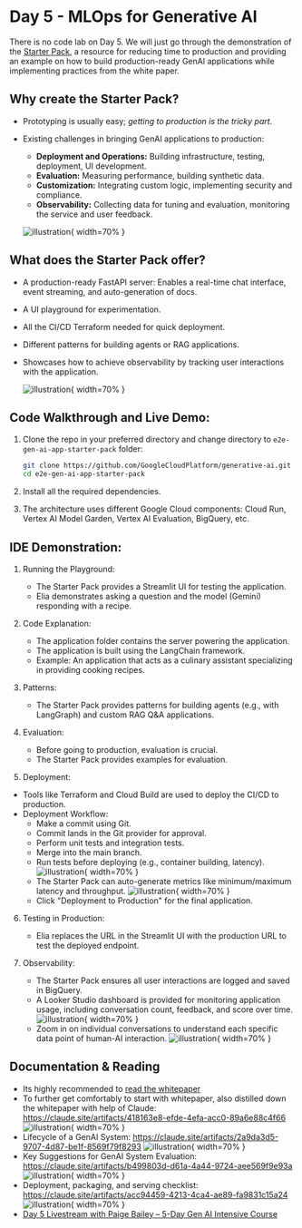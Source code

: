 # Day 5 - MLOps for Generative AI

There is no code lab on Day 5. We will just go through the demonstration of the [Starter Pack](https://github.com/GoogleCloudPlatform/generative-ai/tree/main/gemini/sample-apps/e2e-gen-ai-app-starter-pack), a resource for reducing time to production and providing an example on how to build production-ready GenAI applications while implementing practices from the white paper.

## Why create the Starter Pack?

- Prototyping is usually easy; _getting to production is the tricky part_.
- Existing challenges in bringing GenAI applications to production:

  - **Deployment and Operations:** Building infrastructure, testing, deployment, UI development.
  - **Evaluation:** Measuring performance, building synthetic data.
  - **Customization:** Integrating custom logic, implementing security and compliance.
  - **Observability:** Collecting data for tuning and evaluation, monitoring the service and user feedback.

  ![illustration](./screenshots/screenshot_1.png){ width=70% }

## What does the Starter Pack offer?

- A production-ready FastAPI server: Enables a real-time chat interface, event streaming, and auto-generation of docs.
- A UI playground for experimentation.
- All the CI/CD Terraform needed for quick deployment.
- Different patterns for building agents or RAG applications.
- Showcases how to achieve observability by tracking user interactions with the application.

  ![illustration](./screenshots/screenshot_2.png){ width=70% }

## Code Walkthrough and Live Demo:

1. Clone the repo in your preferred directory and change directory to `e2e-gen-ai-app-starter-pack` folder:

   ```bash
   git clone https://github.com/GoogleCloudPlatform/generative-ai.git
   cd e2e-gen-ai-app-starter-pack
   ```

2. Install all the required dependencies.

3. The architecture uses different Google Cloud components: Cloud Run, Vertex AI Model Garden, Vertex AI Evaluation, BigQuery, etc.

## IDE Demonstration:

1. Running the Playground:

   - The Starter Pack provides a Streamlit UI for testing the application.
   - Elia demonstrates asking a question and the model (Gemini) responding with a recipe.

2. Code Explanation:

   - The application folder contains the server powering the application.
   - The application is built using the LangChain framework.
   - Example: An application that acts as a culinary assistant specializing in providing cooking recipes.

3. Patterns:

   - The Starter Pack provides patterns for building agents (e.g., with LangGraph) and custom RAG Q&A applications.

4. Evaluation:

   - Before going to production, evaluation is crucial.
   - The Starter Pack provides examples for evaluation.

5. Deployment:

- Tools like Terraform and Cloud Build are used to deploy the CI/CD to production.
- Deployment Workflow:
    - Make a commit using Git.
    - Commit lands in the Git provider for approval.
    - Perform unit tests and integration tests.
    - Merge into the main branch.
    - Run tests before deploying (e.g., container building, latency).
    ![illustration](./screenshots/screenshot_cloud_build.png){ width=70% }
    - The Starter Pack can auto-generate metrics like minimum/maximum latency and throughput.
    ![illustration](./screenshots/screenshot_metrics.png){ width=70% }
    - Click "Deployment to Production" for the final application.

6. Testing in Production:

    - Elia replaces the URL in the Streamlit UI with the production URL to test the deployed endpoint.

7. Observability:

    - The Starter Pack ensures all user interactions are logged and saved in BigQuery.
    - A Looker Studio dashboard is provided for monitoring application usage, including conversation count, feedback, and score over time.
    ![illustration](./screenshots/screenshot_looker_1.png){ width=70% }
    - Zoom in on individual conversations to understand each specific data point of human-AI interaction. 
    ![illustration](./screenshots/screenshot_looker_2.png){ width=70% }

## Documentation & Reading

- Its highly recommended to [read the whitepaper](https://www.kaggle.com/whitepaper-operationalizing-generative-ai-on-vertex-ai-using-mlops)
- To further get comfortably to start with whitepaper, also distilled down the whitepaper with help of Claude: https://claude.site/artifacts/418163e8-efde-4efa-acc0-89a6e88c4f66
    ![illustration](./screenshots/screenshot_slide_intro.png){ width=70% }
- Lifecycle of a GenAI System: https://claude.site/artifacts/2a9da3d5-9707-4d87-be1f-8569f79f8293 
    ![illustration](./screenshots/lifecycle_of_genai_system.png){ width=70% }
- Key Suggestions for GenAI System Evaluation: https://claude.site/artifacts/b499803d-d61a-4a44-9724-aee569f9e93a
    ![illustration](./screenshots/genai_evaluation.png){ width=70% }
- Deployment, packaging, and serving checklist: https://claude.site/artifacts/acc94459-4213-4ca4-ae89-fa9831c15a24
    ![illustration](./screenshots/deployment_checklist.png){ width=70% }
- [Day 5 Livestream with Paige Bailey – 5-Day Gen AI Intensive Course](https://youtu.be/uCFW0i9xrBc)
